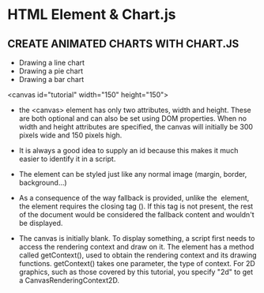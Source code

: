 # HTML <canvas> Element & Chart.js

## CREATE ANIMATED CHARTS WITH CHART.JS

- Drawing a line chart
- Drawing a pie chart
- Drawing a bar chart

\<canvas id="tutorial" width="150" height="150"></canvas>

- the \<canvas> element has only two attributes, width and height. These are both optional and can also be set using DOM properties. When no width and height attributes are specified, the canvas will initially be 300 pixels wide and 150 pixels high.

- It is always a good idea to supply an id because this makes it much easier to identify it in a script.

- The <canvas> element can be styled just like any normal image (margin, border, background…)

- As a consequence of the way fallback is provided, unlike the <img> element, the <canvas> element requires the closing tag (</canvas>). If this tag is not present, the rest of the document would be considered the fallback content and wouldn't be displayed.

- The canvas is initially blank. To display something, a script first needs to access the rendering context and draw on it. The <canvas> element has a method called getContext(), used to obtain the rendering context and its drawing functions. getContext() takes one parameter, the type of context. For 2D graphics, such as those covered by this tutorial, you specify "2d" to get a CanvasRenderingContext2D.

